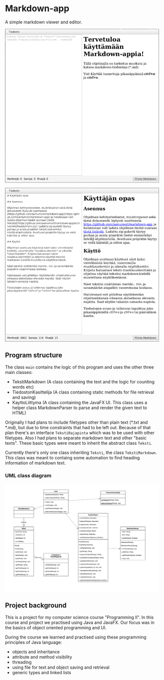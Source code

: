 # Markdown-app

A simple markdown viewer and editor.

![](notes/markdown-app_aloituskuva.png)

![](notes/markdown-app_malliteksti.png)

## Program structure

The class `main` contains the logic of this program and uses the other three main classes: 
- TekstiMarkdown (A class containing the text and the logic for counting words etc)
- TiedostonKasittelija (A class containing static methods for file retrieval and saving)
- KayttoLiittyma (A class containing the JavaFX UI. This class uses a helper class MarkdownParser to parse and render the given text to HTML)

Originally I had plans to include filetypes other than plain text (*.txt and *.md), but due to time constraints that had to be left out. Because of that plan there's an interface `TekstiRajapinta` which was to be used with other filetypes. Also I had plans to separate markdown text and other "basic texts". These basic types were meant to inherit the abstract class `Teksti`. 

Currently there's only one class inheriting `Teksti`, the class `TekstiMarkdown`. This class was meant to containg some automation to find heading information of markdown text.

### UML class diagram

![](notes/markdown-app_UML.png)

## Project background

This is a project for my computer science course "Programming II". In this course and project we practised using Java and JavaFX. Our focus was in the basics of object oriented programming and UI. 

During the course we learned and practised using these programming principles of Java language:
- objects and inheritance
- attribute and method visibility
- threading
- using file for text and object saving and retrieval
- generic types and linked lists